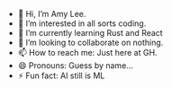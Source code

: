 - 👋 Hi, I’m Amy Lee.
- 👀 I’m interested in all sorts coding.
- 🌱 I’m currently learning Rust and React
- 💞️ I’m looking to collaborate on nothing.
- 📫 How to reach me: Just here at GH.
- 😄 Pronouns: Guess by name...
- ⚡ Fun fact: AI still is ML
